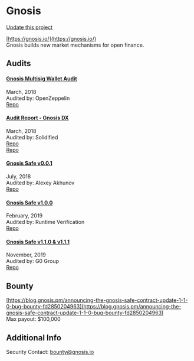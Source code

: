 
# Gnosis

[Update this project](https://github.com/ConsenSys/blockchainSecurityDB/edit/master/projects/gnosis.json)
  
[https://gnosis.io/](https://gnosis.io/)<br>
Gnosis builds new market mechanisms for open finance.


## Audits



#### [Gnosis Multisig Wallet Audit](https://blog.openzeppelin.com/gnosis-multisig-wallet-audit-d702ff0e2b1e/)

March, 2018<br>
Audited by: OpenZeppelin<br>
[Repo](https://github.com/maraoz/MultiSigWallet/tree/585863178330d3c64855d596caba2b7f3271a423)<br>
      


#### [Audit Report - Gnosis DX](https://github.com/solidified-platform/audits/blob/master/Audit%20Report%20-%20Gnosis%20DX%20%5B03.29.18%5D.pdf)

March, 2018<br>
Audited by: Solidified<br>
[Repo](https://github.com/gnosis/dx-contracts/tree/838880)<br>[Repo](https://github.com/gnosis/owl-token/tree/32e2b7)<br>
      


#### [Gnosis Safe v0.0.1](https://github.com/gnosis/safe-contracts/blob/development/docs/alexey_audit.md)

July, 2018<br>
Audited by: Alexey Akhunov<br>
[Repo](https://github.com/gnosis/safe-contracts/commit/e0575ce68b1f38b6088898b00ac7615dee51100f)<br>
      


#### [Gnosis Safe v1.0.0](https://github.com/gnosis/safe-contracts/blob/v1.1.1/docs/Gnosis_Safe_Formal_Verification_Report_1_0_0.pdf)

February, 2019<br>
Audited by: Runtime Verification<br>
[Repo](https://github.com/gnosis/safe-contracts/commit/703dde2ea9882a35762146844d5cfbeeec73e36f)<br>
      


#### [Gnosis Safe v1.1.0 & v1.1.1](https://github.com/gnosis/safe-contracts/blob/v1.1.1/docs/audit_1_1_1.md)

November, 2019<br>
Audited by: G0 Group<br>
[Repo](https://github.com/gnosis/safe-contracts/commit/2df0b2e0ad5d0f7ab5423e7f5baa72b2456d32ae)<br>
      

  

## Bounty

[https://blog.gnosis.pm/announcing-the-gnosis-safe-contract-update-1-1-0-bug-bounty-fd2850204963](https://blog.gnosis.pm/announcing-the-gnosis-safe-contract-update-1-1-0-bug-bounty-fd2850204963)<br>
Max payout: $100,000


## Additional Info

Security Contact: bounty@gnosis.io
